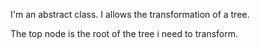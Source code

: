 I'm an abstract class. I allows the transformation of a tree. 

The top node is the root of the tree i need to transform.
